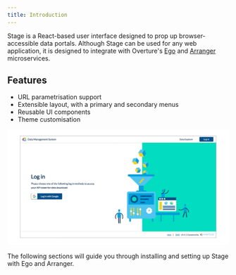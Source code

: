 ```yaml
---
title: Introduction
---
```


Stage is a React-based user interface designed to prop up browser-accessible data portals. Although Stage can be used for any web application, it is designed to integrate with Overture's <a href="/documentation/ego" target="_blank" rel="noopener noreferrer">Ego</a> and <a href="/documentation/arranger" target="_blank" rel="noopener noreferrer">Arranger</a> microservices.

## Features

- URL parametrisation support
- Extensible layout, with a primary and secondary menus
- Reusable UI components
- Theme customisation

![Entity](./assets/dmsuilogin.jpg 'Stage')

The following sections will guide you through installing and setting up Stage with Ego and Arranger.
